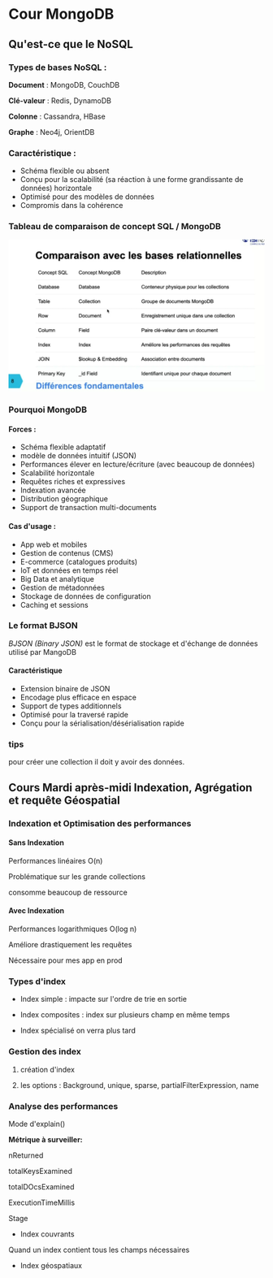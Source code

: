 # Cour MongoDB

## Qu'est-ce que le NoSQL

### Types de bases **NoSQL** :

**Document** : MongoDB, CouchDB

**Clé-valeur** : Redis, DynamoDB

**Colonne** : Cassandra, HBase

**Graphe** : Neo4j, OrientDB

### Caractéristique :

* Schéma flexible ou absent
* Conçu pour la scalabilité (sa réaction à une forme grandissante de données) horizontale
* Optimisé pour des modèles de données
* Compromis dans la cohérence

### Tableau de comparaison de concept SQL / MongoDB
![tableau de comparaison](/img/tableau_comparaison.jpg)

### Pourquoi MongoDB

#### Forces : 

* Schéma flexible adaptatif
* modèle de données intuitif (JSON)
* Performances élever en lecture/écriture (avec beaucoup de données)
* Scalabilité horizontale
* Requêtes riches et expressives
* Indexation avancée
* Distribution géographique
* Support de transaction multi-documents

#### Cas d'usage :
* App web et mobiles
* Gestion de contenus (CMS)
* E-commerce (catalogues produits)
* IoT et données en temps réel
* Big Data et analytique
* Gestion de métadonnées
* Stockage de données de configuration
* Caching et sessions

### Le format BJSON
*BJSON (Binary JSON)* est le format de stockage et d'échange de données utilisé par MangoDB

#### Caractéristique

* Extension binaire de JSON
* Encodage plus efficace en espace
* Support de types additionnels
* Optimisé pour la traversé rapide
* Conçu pour la sérialisation/désérialisation rapide

### tips

pour créer une collection il doit y avoir des données.


## Cours Mardi après-midi Indexation, Agrégation et requête Géospatial

### Indexation et Optimisation des performances

#### Sans Indexation

Performances linéaires O(n)

Problématique sur les grande collections

consomme beaucoup de ressource

#### Avec Indexation

Performances logarithmiques O(log n)

Améliore drastiquement les requêtes

Nécessaire pour mes app en prod

### Types d'index

* Index simple :
impacte sur l'ordre de trie en sortie

* Index composites : 
index sur plusieurs champ en même temps

* Index spécialisé
on verra plus tard

### Gestion des index

1. création d'index

2. les options :
Background, unique, sparse, partialFilterExpression, name

### Analyse des performances

Mode d'explain()

**Métrique à surveiller:**

nReturned

totalKeysExamined

totalDOcsExamined

ExecutionTimeMillis

Stage

* Index couvrants

Quand un index contient tous les champs nécessaires

* Index géospatiaux

